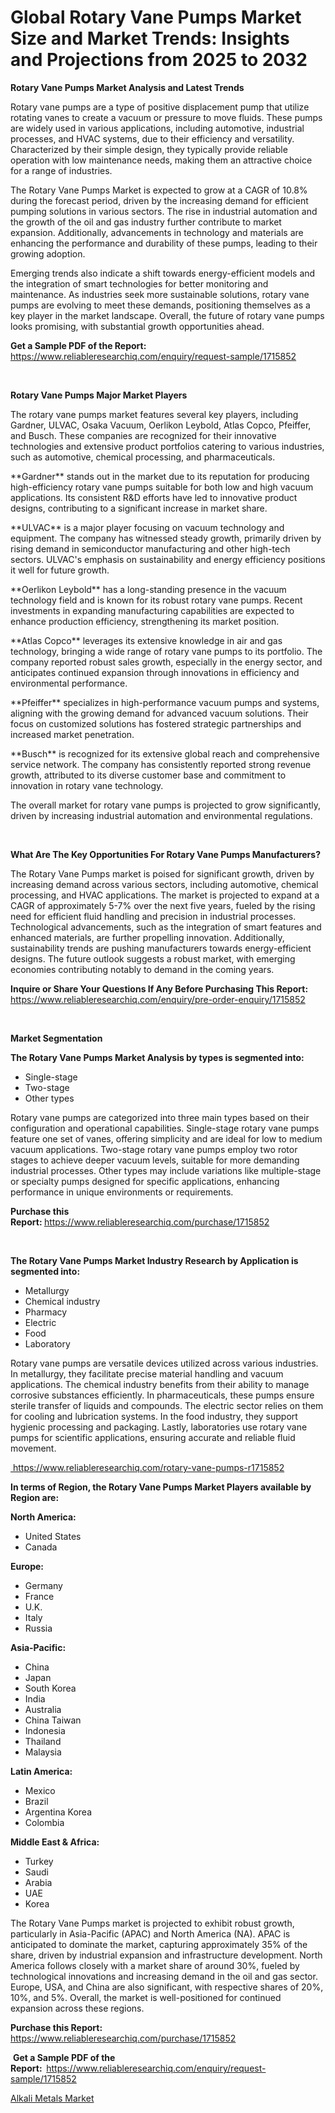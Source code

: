 <p><h1>Global Rotary Vane Pumps Market Size and Market Trends: Insights and Projections from 2025 to 2032</h1></p><p><strong>Rotary Vane Pumps Market Analysis and Latest Trends</strong></p>
<p><p>Rotary vane pumps are a type of positive displacement pump that utilize rotating vanes to create a vacuum or pressure to move fluids. These pumps are widely used in various applications, including automotive, industrial processes, and HVAC systems, due to their efficiency and versatility. Characterized by their simple design, they typically provide reliable operation with low maintenance needs, making them an attractive choice for a range of industries.</p><p>The Rotary Vane Pumps Market is expected to grow at a CAGR of 10.8% during the forecast period, driven by the increasing demand for efficient pumping solutions in various sectors. The rise in industrial automation and the growth of the oil and gas industry further contribute to market expansion. Additionally, advancements in technology and materials are enhancing the performance and durability of these pumps, leading to their growing adoption.</p><p>Emerging trends also indicate a shift towards energy-efficient models and the integration of smart technologies for better monitoring and maintenance. As industries seek more sustainable solutions, rotary vane pumps are evolving to meet these demands, positioning themselves as a key player in the market landscape. Overall, the future of rotary vane pumps looks promising, with substantial growth opportunities ahead.</p></p>
<p><strong>Get a Sample PDF of the Report:&nbsp;</strong> <a href="https://www.reliableresearchiq.com/enquiry/request-sample/1715852?utm_campaign=2580&utm_medium=2&utm_source=Github&utm_content=ia&utm_term=28032025&utm_id=rotary-vane-pumps">https://www.reliableresearchiq.com/enquiry/request-sample/1715852</a></p>
<p>&nbsp;</p>
<p><strong>Rotary Vane Pumps Major Market Players</strong></p>
<p><p>The rotary vane pumps market features several key players, including Gardner, ULVAC, Osaka Vacuum, Oerlikon Leybold, Atlas Copco, Pfeiffer, and Busch. These companies are recognized for their innovative technologies and extensive product portfolios catering to various industries, such as automotive, chemical processing, and pharmaceuticals.</p><p>**Gardner** stands out in the market due to its reputation for producing high-efficiency rotary vane pumps suitable for both low and high vacuum applications. Its consistent R&D efforts have led to innovative product designs, contributing to a significant increase in market share.</p><p>**ULVAC** is a major player focusing on vacuum technology and equipment. The company has witnessed steady growth, primarily driven by rising demand in semiconductor manufacturing and other high-tech sectors. ULVAC's emphasis on sustainability and energy efficiency positions it well for future growth.</p><p>**Oerlikon Leybold** has a long-standing presence in the vacuum technology field and is known for its robust rotary vane pumps. Recent investments in expanding manufacturing capabilities are expected to enhance production efficiency, strengthening its market position.</p><p>**Atlas Copco** leverages its extensive knowledge in air and gas technology, bringing a wide range of rotary vane pumps to its portfolio. The company reported robust sales growth, especially in the energy sector, and anticipates continued expansion through innovations in efficiency and environmental performance.</p><p>**Pfeiffer** specializes in high-performance vacuum pumps and systems, aligning with the growing demand for advanced vacuum solutions. Their focus on customized solutions has fostered strategic partnerships and increased market penetration.</p><p>**Busch** is recognized for its extensive global reach and comprehensive service network. The company has consistently reported strong revenue growth, attributed to its diverse customer base and commitment to innovation in rotary vane technology.</p><p>The overall market for rotary vane pumps is projected to grow significantly, driven by increasing industrial automation and environmental regulations.</p></p>
<p>&nbsp;</p>
<p><strong>What Are The Key Opportunities For Rotary Vane Pumps Manufacturers?</strong></p>
<p><p>The Rotary Vane Pumps market is poised for significant growth, driven by increasing demand across various sectors, including automotive, chemical processing, and HVAC applications. The market is projected to expand at a CAGR of approximately 5-7% over the next five years, fueled by the rising need for efficient fluid handling and precision in industrial processes. Technological advancements, such as the integration of smart features and enhanced materials, are further propelling innovation. Additionally, sustainability trends are pushing manufacturers towards energy-efficient designs. The future outlook suggests a robust market, with emerging economies contributing notably to demand in the coming years.</p></p>
<p><strong>Inquire or Share Your Questions If Any Before Purchasing This Report:</strong> <a href="https://www.reliableresearchiq.com/enquiry/pre-order-enquiry/1715852?utm_campaign=2580&utm_medium=2&utm_source=Github&utm_content=ia&utm_term=28032025&utm_id=rotary-vane-pumps">https://www.reliableresearchiq.com/enquiry/pre-order-enquiry/1715852</a></p>
<p>&nbsp;</p>
<p><strong>Market Segmentation</strong></p>
<p><strong>The Rotary Vane Pumps Market Analysis by types is segmented into:</strong></p>
<p><ul><li>Single-stage</li><li>Two-stage</li><li>Other types</li></ul></p>
<p><p>Rotary vane pumps are categorized into three main types based on their configuration and operational capabilities. Single-stage rotary vane pumps feature one set of vanes, offering simplicity and are ideal for low to medium vacuum applications. Two-stage rotary vane pumps employ two rotor stages to achieve deeper vacuum levels, suitable for more demanding industrial processes. Other types may include variations like multiple-stage or specialty pumps designed for specific applications, enhancing performance in unique environments or requirements.</p></p>
<p><strong>Purchase this Report:&nbsp;</strong><a href="https://www.reliableresearchiq.com/purchase/1715852?utm_campaign=2580&utm_medium=2&utm_source=Github&utm_content=ia&utm_term=28032025&utm_id=rotary-vane-pumps">https://www.reliableresearchiq.com/purchase/1715852</a></p>
<p>&nbsp;</p>
<p><strong>The Rotary Vane Pumps Market Industry Research by Application is segmented into:</strong></p>
<p><ul><li>Metallurgy</li><li>Chemical industry</li><li>Pharmacy</li><li>Electric</li><li>Food</li><li>Laboratory</li></ul></p>
<p><p>Rotary vane pumps are versatile devices utilized across various industries. In metallurgy, they facilitate precise material handling and vacuum applications. The chemical industry benefits from their ability to manage corrosive substances efficiently. In pharmaceuticals, these pumps ensure sterile transfer of liquids and compounds. The electric sector relies on them for cooling and lubrication systems. In the food industry, they support hygienic processing and packaging. Lastly, laboratories use rotary vane pumps for scientific applications, ensuring accurate and reliable fluid movement.</p></p>
<p><a href="https://www.reliableresearchiq.com/rotary-vane-pumps-r1715852?utm_campaign=2580&utm_medium=2&utm_source=Github&utm_content=ia&utm_term=28032025&utm_id=rotary-vane-pumps">&nbsp;https://www.reliableresearchiq.com/rotary-vane-pumps-r1715852</a></p>
<p><strong>In terms of Region, the Rotary Vane Pumps Market Players available by Region are:</strong></p>
<p>
    <p> <strong> North America: </strong>
        <ul>
            <li>United States</li>
            <li>Canada</li>
        </ul>
        </p> 
    <p> <strong> Europe: </strong>
        <ul>
            <li>Germany</li>
            <li>France</li>
            <li>U.K.</li>
            <li>Italy</li>
            <li>Russia</li>
        </ul>
        </p> 
    <p> <strong> Asia-Pacific: </strong>
        <ul>
            <li>China</li>
            <li>Japan</li>
            <li>South Korea</li>
            <li>India</li>
            <li>Australia</li>
            <li>China Taiwan</li>
            <li>Indonesia</li>
            <li>Thailand</li>
            <li>Malaysia</li>
        </ul>
        </p> 
    <p> <strong> Latin America: </strong>
        <ul>
            <li>Mexico</li>
            <li>Brazil</li>
            <li>Argentina Korea</li>
            <li>Colombia</li>
        </ul>
        </p> 
    <p> <strong> Middle East & Africa: </strong>
        <ul>
            <li>Turkey</li>
            <li>Saudi</li>
            <li>Arabia</li>
            <li>UAE</li>
            <li>Korea</li>
        </ul>
    </p>
    </p>
<p><p>The Rotary Vane Pumps market is projected to exhibit robust growth, particularly in Asia-Pacific (APAC) and North America (NA). APAC is anticipated to dominate the market, capturing approximately 35% of the share, driven by industrial expansion and infrastructure development. North America follows closely with a market share of around 30%, fueled by technological innovations and increasing demand in the oil and gas sector. Europe, USA, and China are also significant, with respective shares of 20%, 10%, and 5%. Overall, the market is well-positioned for continued expansion across these regions.</p></p>
<p><strong>Purchase this Report: </strong><a href="https://www.reliableresearchiq.com/purchase/1715852?utm_campaign=2580&utm_medium=2&utm_source=Github&utm_content=ia&utm_term=28032025&utm_id=rotary-vane-pumps">https://www.reliableresearchiq.com/purchase/1715852</a></p>
<p>&nbsp;<strong>Get a Sample PDF of the Report:&nbsp;&nbsp;</strong><a href="https://www.reliableresearchiq.com/enquiry/request-sample/1715852?utm_campaign=2580&utm_medium=2&utm_source=Github&utm_content=ia&utm_term=28032025&utm_id=rotary-vane-pumps">https://www.reliableresearchiq.com/enquiry/request-sample/1715852</a></p>
<p><strong></strong></p>
<p><p><a href="https://github.com/chungwimbu4/Market-Research-Report-List-1/blob/main/alkali-metals-market.md?utm_campaign=2580&utm_medium=2&utm_source=Github&utm_content=ia&utm_term=28032025&utm_id=rotary-vane-pumps">Alkali Metals Market</a></p></p>